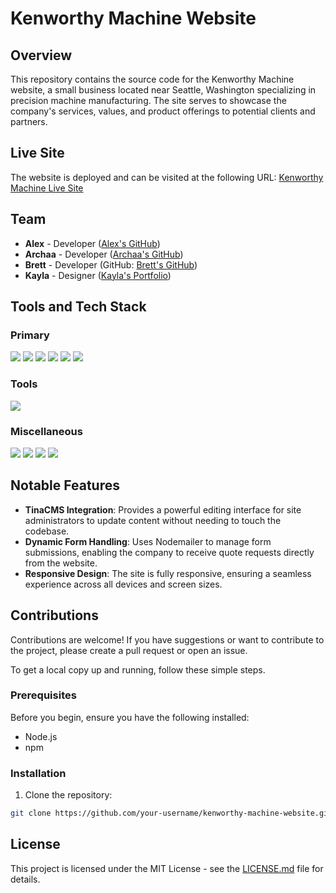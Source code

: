 # Kenworthy Machine Website

## Overview

This repository contains the source code for the Kenworthy Machine website, a small business located near Seattle, Washington specializing in precision machine manufacturing. The site serves to showcase the company's services, values, and product offerings to potential clients and partners.

## Live Site

The website is deployed and can be visited at the following URL: [Kenworthy Machine Live Site](https://kenworthymachine.com)

## Team

- **Alex** - Developer ([Alex's GitHub](https://github.com/alibacova))
- **Archaa** - Developer ([Archaa's GitHub](https://github.com/avinashi10))
- **Brett** - Developer (GitHub: [Brett's GitHub](https://github.com/BrettEastman))
- **Kayla** - Designer ([Kayla's Portfolio](https://kaylashovlowsky.wixsite.com/kaylashovlowskyuxdes))


## Tools and Tech Stack

### Primary
<div>
  <img src="https://img.shields.io/badge/React-20232A?style=for-the-badge&logo=react&logoColor=61DAFB" />
  <img src='https://img.shields.io/badge/javascript-%23323330.svg?style=for-the-badge&logo=javascript&logoColor=%23F7DF1E' />
  <img src='https://img.shields.io/badge/Next.js-000?logo=nextdotjs&logoColor=fff&style=for-the-badge' />
  <img src='https://img.shields.io/badge/html5-%23E34F26.svg?style=for-the-badge&logo=html5&logoColor=white' />
  <img src='https://img.shields.io/badge/css3-%231572B6.svg?style=for-the-badge&logo=css3&logoColor=white' />
  <img src='https://img.shields.io/badge/Chakra%20UI-319795?logo=chakraui&logoColor=fff&style=for-the-badge' />
</div>

### Tools
<div>
  <img src="https://img.shields.io/badge/Tina-EC4815?logo=tina&logoColor=fff&style=for-the-badge" />
</div>

### Miscellaneous
<div>
  <img src="https://img.shields.io/badge/eslint-3A33D1?style=for-the-badge&logo=eslint&logoColor=white" />
  <img src="https://img.shields.io/badge/Prettier-F7B93E?logo=prettier&logoColor=fff&style=for-the-badge" />
  <img src="https://img.shields.io/badge/Jira-0052CC?style=for-the-badge&logo=Jira&logoColor=white" />
  <img src="https://img.shields.io/badge/Figma-F24E1E?style=for-the-badge&logo=figma&logoColor=white" />
</div>

## Notable Features

- **TinaCMS Integration**: Provides a powerful editing interface for site administrators to update content without needing to touch the codebase.
- **Dynamic Form Handling**: Uses Nodemailer to manage form submissions, enabling the company to receive quote requests directly from the website.
- **Responsive Design**: The site is fully responsive, ensuring a seamless experience across all devices and screen sizes.

## Contributions

Contributions are welcome! If you have suggestions or want to contribute to the project, please create a pull request or open an issue.

To get a local copy up and running, follow these simple steps.

### Prerequisites

Before you begin, ensure you have the following installed:
- Node.js
- npm

### Installation

1. Clone the repository:
```bash
git clone https://github.com/your-username/kenworthy-machine-website.git
```

## License

This project is licensed under the MIT License - see the [LICENSE.md](LICENSE) file for details.
